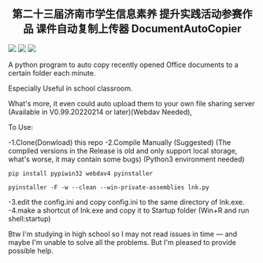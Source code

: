 
<h2 align="center">第二十三届济南市学生信息素养
提升实践活动参赛作品 课件自动复制上传器 DocumentAutoCopier</h2>

![](https://img.shields.io/badge/Latest-0.99.20220227-yellow.svg?style=for-the-badge&logo=superuser)
[![](https://img.shields.io/badge/Author-Mayiyi_A_Beginner-green.svg?style=for-the-badge)](https://space.bilibili.com/162182447)
![](https://img.shields.io/badge/Language-Python-blue.svg?style=for-the-badge&logo=python)


A python program to auto copy recently opened Office documents to a certain folder each minute.

Especially Useful in school classroom.

What's more, it even could auto upload them to your own file sharing server (Available in V0.99.20220214 or later)(Webdav Needed),

To Use:

-1.Clone(Donwload) this repo
-2.Compile Manually (Suggested)
(The compiled versions in the Release is old and only support local storage, what's worse, it may contain some bugs)
(Python3 environment needed)

```
pip install pypiwin32 webdav4 pyinstaller

pyinstaller -F -w --clean --win-private-assemblies lnk.py
```

-3.edit the config.ini and copy config.ini to the same directory of lnk.exe.
-4.make a shortcut of lnk.exe and copy it to Startup folder (Win+R and run shell:startup)

Btw I'm studying in high school so I may not read issues in time — and maybe I'm unable to solve all the problems. But I'm pleased to provide possible help. 
